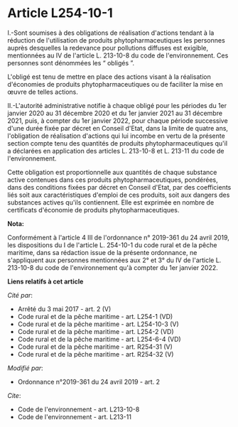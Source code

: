 # Article L254-10-1

I.-Sont soumises à des obligations de réalisation d'actions tendant à la réduction de l'utilisation de produits
phytopharmaceutiques les personnes auprès desquelles la redevance pour pollutions diffuses est exigible, mentionnées au IV de
l'article L. 213-10-8 du code de l'environnement. Ces personnes sont dénommées les “ obligés ”.

L'obligé est tenu de mettre en place des actions visant à la réalisation d'économies de produits phytopharmaceutiques ou de
faciliter la mise en œuvre de telles actions.

II.-L'autorité administrative notifie à chaque obligé pour les périodes du 1er janvier 2020 au 31 décembre 2020 et du 1er
janvier 2021 au 31 décembre 2021, puis, à compter du 1er janvier 2022, pour chaque période successive d'une durée fixée par
décret en Conseil d'Etat, dans la limite de quatre ans, l'obligation de réalisation d'actions qui lui incombe en vertu de la
présente section compte tenu des quantités de produits phytopharmaceutiques qu'il a déclarées en application des articles L.
213-10-8 et L. 213-11 du code de l'environnement.

Cette obligation est proportionnelle aux quantités de chaque substance active contenues dans ces produits
phytopharmaceutiques, pondérées, dans des conditions fixées par décret en Conseil d'Etat, par des coefficients liés soit aux
caractéristiques d'emploi de ces produits, soit aux dangers des substances actives qu'ils contiennent. Elle est exprimée en
nombre de certificats d'économie de produits phytopharmaceutiques.

**Nota:**

Conformément à l'article 4 III de l'ordonnance n° 2019-361 du 24 avril 2019, les dispositions du I de l'article L. 254-10-1
du code rural et de la pêche maritime, dans sa rédaction issue de la présente ordonnance, ne s'appliquent aux personnes
mentionnées aux 2° et 3° du IV de l'article L. 213-10-8 du code de l'environnement qu'à compter du 1er janvier 2022.

**Liens relatifs à cet article**

_Cité par_:

  - Arrêté du 3 mai 2017 - art. 2 (V)
  - Code rural et de la pêche maritime - art. L254-1 (VD)
  - Code rural et de la pêche maritime - art. L254-10-3 (V)
  - Code rural et de la pêche maritime - art. L254-2 (VD)
  - Code rural et de la pêche maritime - art. L254-6-4 (VD)
  - Code rural et de la pêche maritime - art. R254-31 (V)
  - Code rural et de la pêche maritime - art. R254-32 (V)

_Modifié par_:

  - Ordonnance n°2019-361 du 24 avril 2019 - art. 2

_Cite_:

  - Code de l'environnement - art. L213-10-8
  - Code de l'environnement - art. L213-11
